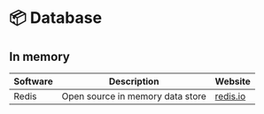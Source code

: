 # 📦 Database

## In memory

| Software | Description                      | Website                          |
| -------- | -------------------------------- | -------------------------------- |
| Redis    | Open source in memory data store | [redis.io](https://redis.io)     |
